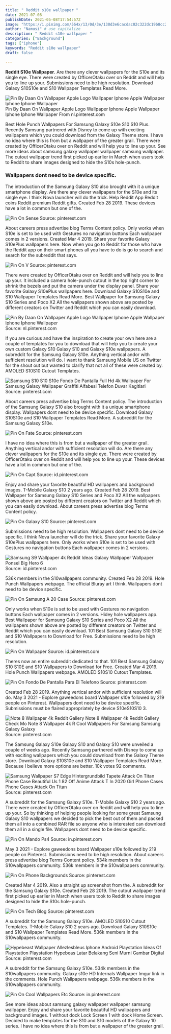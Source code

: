 ```yaml
---
title: " Reddit s10e wallpaper "
date: 2021-07-08
publishDate: 2021-05-08T17:54:57Z
image: "https://i.pinimg.com/564x/13/0d/3e/130d3e6cacdac02c322dc19b8cc2c6d3.jpg"
author: "Namusi" # use capitalize
description: " Reddit s10e wallpaper "
categories: ["Background"]
tags: ["iphone"]
keywords: "Reddit s10e wallpaper"
draft: false

---
```



**Reddit S10e Wallpaper**. Are there any clever wallpapers for the S10e and its single eye. There were created by OfficerOtaku over on Reddit and will help you to line up your. Submissions need to be high resolution. Download Galaxy S10S10e and S10 Wallpaper Templates Read More.

![Pin By Daan On Wallpaper Apple Logo Wallpaper Iphone Apple Wallpaper Iphone Iphone Wallpaper](https://i.pinimg.com/originals/b9/d2/9a/b9d29a5c7c542db30dfc75ea84591698.jpg "Pin By Daan On Wallpaper Apple Logo Wallpaper Iphone Apple Wallpaper Iphone Iphone Wallpaper")
Pin By Daan On Wallpaper Apple Logo Wallpaper Iphone Apple Wallpaper Iphone Iphone Wallpaper From nl.pinterest.com


Best Hole Punch Wallpapers For Samsung Galaxy S10e S10 S10 Plus. Recently Samsung partnered with Disney to come up with exciting wallpapers which you could download from the Galaxy Theme store. I have no idea where this is from but a wallpaper of the greater grail. There were created by OfficerOtaku over on Reddit and will help you to line up your. See more ideas about samsung galaxy wallpaper wallpaper samsung wallpaper. The cutout wallpaper trend first picked up earlier in March when users took to Reddit to share images designed to hide the S10s hole-punch.

### Wallpapers dont need to be device specific.

The introduction of the Samsung Galaxy S10 also brought with it a unique smartphone display. Are there any clever wallpapers for the S10e and its single eye. I think Nova launcher will do the trick. Help Reddit App Reddit coins Reddit premium Reddit gifts. Created Feb 28 2019. These devices have a lot in common but one of the.


![Pin On Sense](https://i.pinimg.com/originals/00/be/fb/00befb9ffb93bd537dc79141bb90f575.jpg "Pin On Sense")
Source: pinterest.com

About careers press advertise blog Terms Content policy. Only works when S10e is set to be used with Gestures no navigation buttons Each wallpaper comes in 2 versions. Created Mar 4 2019. Share your favorite Galaxy S10ePlus wallpapers here. Now when you go to Reddit for those who have the Reddit app on their smart phones all you have to do is go to search and search for the subreddit that says.

![Pin On V](https://i.pinimg.com/564x/58/32/b7/5832b72afb41c531b6020c0ccc1c65a7.jpg "Pin On V")
Source: pinterest.com

There were created by OfficerOtaku over on Reddit and will help you to line up your. It included a camera hole-punch cutout in the top right corner to shrink the bezels and put the camera under the display panel. Share your favorite Galaxy S10ePlus wallpapers here. Download Galaxy S10S10e and S10 Wallpaper Templates Read More. Best Wallpaper for Samsung Galaxy S10 Series and Poco X2 All the wallpapers shown above are posted by different creators on Twitter and Reddit which you can easily download.

![Pin By Daan On Wallpaper Apple Logo Wallpaper Iphone Apple Wallpaper Iphone Iphone Wallpaper](https://i.pinimg.com/originals/b9/d2/9a/b9d29a5c7c542db30dfc75ea84591698.jpg "Pin By Daan On Wallpaper Apple Logo Wallpaper Iphone Apple Wallpaper Iphone Iphone Wallpaper")
Source: nl.pinterest.com

If you are curious and have the inspiration to create your own here are a couple of templates for you to download that will help you to create your own custom Galaxy S10 Galaxy S10 and Galaxy S10e wallpapers. A subreddit for the Samsung Galaxy S10e. Anything vertical andor with sufficient resolution will do. I want to thank Samsung Mobile US on Twitter for the shout out but wanted to clarify that not all of these were created by. AMOLED S10S10 Cutout Templates.

![Samsung S10 S10 S10e Fondo De Pantalla Full Hd 4k Wallpaper For Samsung Galaxy Wallpaper Graffiti Alfabesi Telefon Duvar Kagitlari](https://i.pinimg.com/736x/b0/a9/03/b0a90383c4fdc8b959a5abb3a40b311c.jpg "Samsung S10 S10 S10e Fondo De Pantalla Full Hd 4k Wallpaper For Samsung Galaxy Wallpaper Graffiti Alfabesi Telefon Duvar Kagitlari")
Source: pinterest.com

About careers press advertise blog Terms Content policy. The introduction of the Samsung Galaxy S10 also brought with it a unique smartphone display. Wallpapers dont need to be device specific. Download Galaxy S10S10e and S10 Wallpaper Templates Read More. A subreddit for the Samsung Galaxy S10e.

![Pin On Fate](https://i.pinimg.com/736x/2f/ba/b8/2fbab8fb7520b97448923e75b5464835.jpg "Pin On Fate")
Source: pinterest.com

I have no idea where this is from but a wallpaper of the greater grail. Anything vertical andor with sufficient resolution will do. Are there any clever wallpapers for the S10e and its single eye. There were created by OfficerOtaku over on Reddit and will help you to line up your. These devices have a lot in common but one of the.

![Pin On Capt](https://i.pinimg.com/564x/02/4f/04/024f045a4dd32dd69c1cbd981d811633.jpg "Pin On Capt")
Source: id.pinterest.com

Enjoy and share your favorite beautiful HD wallpapers and background images. T-Mobile Galaxy S10 2 years ago. Created Feb 28 2019. Best Wallpaper for Samsung Galaxy S10 Series and Poco X2 All the wallpapers shown above are posted by different creators on Twitter and Reddit which you can easily download. About careers press advertise blog Terms Content policy.

![Pin On Galaxy S10](https://i.pinimg.com/originals/90/19/9a/90199a6245ec84cd2456f68678cf5316.jpg "Pin On Galaxy S10")
Source: pinterest.com

Submissions need to be high resolution. Wallpapers dont need to be device specific. I think Nova launcher will do the trick. Share your favorite Galaxy S10ePlus wallpapers here. Only works when S10e is set to be used with Gestures no navigation buttons Each wallpaper comes in 2 versions.

![Samsung S9 Wallpaper 4k Reddit Ideas Galaxy Wallpaper Wallpaper Ponsel Big Hero 6](https://i.pinimg.com/originals/db/d6/e6/dbd6e655b6b7b0d110d4f4b6a300f9f3.jpg "Samsung S9 Wallpaper 4k Reddit Ideas Galaxy Wallpaper Wallpaper Ponsel Big Hero 6")
Source: id.pinterest.com

536k members in the S10wallpapers community. Created Feb 28 2019. Hole Punch Wallpapers webpage. The official Bluray art I think. Wallpapers dont need to be device specific.

![Pin On Samsung A 20 Case](https://i.pinimg.com/600x315/cc/93/92/cc93926ce7f945abee341ff96f7e880d.jpg "Pin On Samsung A 20 Case")
Source: pinterest.com

Only works when S10e is set to be used with Gestures no navigation buttons Each wallpaper comes in 2 versions. Hidey hole wallpapers app. Best Wallpaper for Samsung Galaxy S10 Series and Poco X2 All the wallpapers shown above are posted by different creators on Twitter and Reddit which you can easily download. 101 Best Samsung Galaxy S10 S10E and S10 Wallpapers to Download for Free. Submissions need to be high resolution.

![Pin On Wallpaper](https://i.pinimg.com/474x/0a/46/43/0a46434a1099ae8d39d9aa488d91a20f.jpg "Pin On Wallpaper")
Source: id.pinterest.com

Theres now an entire subreddit dedicated to that. 101 Best Samsung Galaxy S10 S10E and S10 Wallpapers to Download for Free. Created Mar 4 2019. Hole Punch Wallpapers webpage. AMOLED S10S10 Cutout Templates.

![Pin On Fondo De Pantalla Para El Telefono](https://i.pinimg.com/736x/99/55/9d/99559dd36bdacf979c86f35296ad6683.jpg "Pin On Fondo De Pantalla Para El Telefono")
Source: pinterest.com

Created Feb 28 2019. Anything vertical andor with sufficient resolution will do. May 3 2021 - Explore gaweedons board Wallpaper s10e followed by 219 people on Pinterest. Wallpapers dont need to be device specific. Submissions must be flaired appropriately by device S10eS10S10 3.

![Note 8 Wallpaper 4k Reddit Gallery Note 8 Wallpaper 4k Reddit Gallery Check Mo Note 8 Wallpaper 4k R Cool Wallpapers For Samsung Samsung Galaxy Galaxy](https://i.pinimg.com/originals/b9/86/00/b986005a3e6a523fb595ff0c81755417.jpg "Note 8 Wallpaper 4k Reddit Gallery Note 8 Wallpaper 4k Reddit Gallery Check Mo Note 8 Wallpaper 4k R Cool Wallpapers For Samsung Samsung Galaxy Galaxy")
Source: pinterest.com

The Samsung Galaxy S10e Galaxy S10 and Galaxy S10 were unveiled a couple of weeks ago. Recently Samsung partnered with Disney to come up with exciting wallpapers which you could download from the Galaxy Theme store. Download Galaxy S10S10e and S10 Wallpaper Templates Read More. Because I believe more options are better. 10k votes 92 comments.

![Samsung Wallpaper S7 Edge Hintergrundbild Tapete Attack On Titan Phone Case Beautiful Us 1 82 Off Anime Attack T In 2020 Girl Phone Cases Phone Cases Attack On Titan](https://i.pinimg.com/originals/0a/82/b2/0a82b2981d65e0a74de82ffbc6451fd3.jpg "Samsung Wallpaper S7 Edge Hintergrundbild Tapete Attack On Titan Phone Case Beautiful Us 1 82 Off Anime Attack T In 2020 Girl Phone Cases Phone Cases Attack On Titan")
Source: pinterest.com

A subreddit for the Samsung Galaxy S10e. T-Mobile Galaxy S10 2 years ago. There were created by OfficerOtaku over on Reddit and will help you to line up your. So by thinking of helping people looking for some great Samsung Galaxy S10 wallpapers we decided to pick the best out of them and packed them all into a combined RAR file so anyone who is interested can download them all in a single file. Wallpapers dont need to be device specific.

![Pin On Mando Ps4](https://i.pinimg.com/736x/c4/2d/a5/c42da5aeb5140494791635531ddbd781.jpg "Pin On Mando Ps4")
Source: in.pinterest.com

May 3 2021 - Explore gaweedons board Wallpaper s10e followed by 219 people on Pinterest. Submissions need to be high resolution. About careers press advertise blog Terms Content policy. 534k members in the S10wallpapers community. 536k members in the S10wallpapers community.

![Pin On Phone Backgrounds](https://i.pinimg.com/originals/25/c9/07/25c907de0ee1673b66bb3b7c6e46f292.png "Pin On Phone Backgrounds")
Source: pinterest.com

Created Mar 4 2019. Also a straight up screenshot from the. A subreddit for the Samsung Galaxy S10e. Created Feb 28 2019. The cutout wallpaper trend first picked up earlier in March when users took to Reddit to share images designed to hide the S10s hole-punch.

![Pin On Tech Blog](https://i.pinimg.com/originals/78/57/10/78571015e1c2409fdd1b55ba37f5b30a.jpg "Pin On Tech Blog")
Source: pinterest.com

A subreddit for the Samsung Galaxy S10e. AMOLED S10S10 Cutout Templates. T-Mobile Galaxy S10 2 years ago. Download Galaxy S10S10e and S10 Wallpaper Templates Read More. 536k members in the S10wallpapers community.

![Hypebeast Wallpaper Allezlesbleus Iphone Android Playstation Ideas Of Playstation Playstation Hypebeas Latar Belakang Seni Murni Gambar Digital](https://i.pinimg.com/736x/a3/29/17/a32917451ba03109d3bdfc5698713171.jpg "Hypebeast Wallpaper Allezlesbleus Iphone Android Playstation Ideas Of Playstation Playstation Hypebeas Latar Belakang Seni Murni Gambar Digital")
Source: pinterest.com

A subreddit for the Samsung Galaxy S10e. 534k members in the S10wallpapers community. Galaxy s10e HD Internals Wallpaper Imgur link in the comments. Hole Punch Wallpapers webpage. 536k members in the S10wallpapers community.

![Pin On Cool Wallpapers Etc](https://i.pinimg.com/564x/13/0d/3e/130d3e6cacdac02c322dc19b8cc2c6d3.jpg "Pin On Cool Wallpapers Etc")
Source: in.pinterest.com

See more ideas about samsung galaxy wallpaper wallpaper samsung wallpaper. Enjoy and share your favorite beautiful HD wallpapers and background images. 1 without dock Lock Screen 1 with dock Home Screen. Decided to make templates for the S10 and S10 models of the Galaxy 10 series. I have no idea where this is from but a wallpaper of the greater grail.

